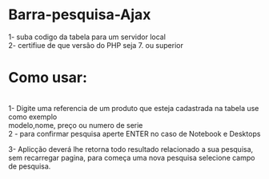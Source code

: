 # Barra-pesquisa-Ajax

1- suba codigo da tabela para um servidor local <br>
2- certifiue de que versâo do PHP seja 7. ou superior
<br>
<h1>Como usar:</h1>
<br>
1- Digite uma referencia de um produto que esteja cadastrada na tabela
use como exemplo <br> modelo,nome, preço ou numero de serie 
<br>
2 - para confirmar pesquisa aperte ENTER no caso de Notebook e Desktops

3- Aplicção deverá lhe retorna todo resultado relacionado a sua pesquisa, <br>
sem recarregar pagina, para começa uma nova pesquisa selecione campo de pesquisa.
